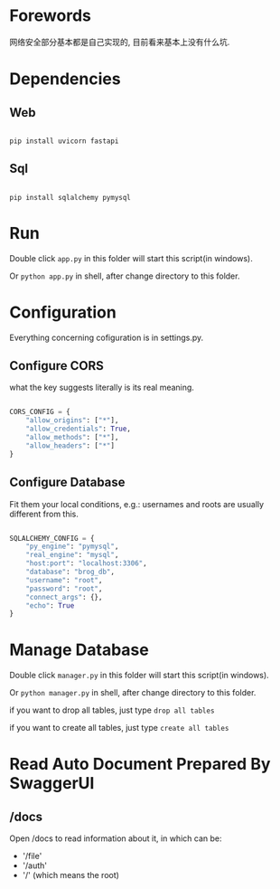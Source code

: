 # Forewords

网络安全部分基本都是自己实现的, 目前看来基本上没有什么坑. 


# Dependencies

## Web
```shell

pip install uvicorn fastapi 

```

## Sql
```shell

pip install sqlalchemy pymysql

```


# Run

Double click `app.py` in this folder will start this script(in windows). 

Or `python app.py` in shell, after change directory to this folder. 

# Configuration

Everything concerning cofiguration is in settings.py. 

## Configure CORS

what the key suggests literally is its real meaning.  

```python

CORS_CONFIG = {
    "allow_origins": ["*"],
    "allow_credentials": True,
    "allow_methods": ["*"],
    "allow_headers": ["*"]
}

```

## Configure Database

Fit them your local conditions, e.g.: usernames and roots are usually different from this. 

```python

SQLALCHEMY_CONFIG = {
    "py_engine": "pymysql",
    "real_engine": "mysql",
    "host:port": "localhost:3306",
    "database": "brog_db",
    "username": "root",
    "password": "root",
    "connect_args": {},
    "echo": True
}

```

# Manage Database

Double click `manager.py` in this folder will start this script(in windows). 

Or `python manager.py` in shell, after change directory to this folder. 

if you want to drop all tables, just type `drop all tables`

if you want to create all tables, just type `create all tables`


# Read Auto Document Prepared By SwaggerUI

## <path>/docs
  
Open <path>/docs to read information about it, in which <path> can be: 
  - '/file'
  - '/auth'
  - '/' (which means the root)
